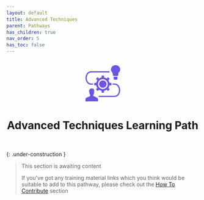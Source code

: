 ```yaml
---
layout: default
title: Advanced Techniques
parent: Pathways
has_children: true
nav_order: 5
has_toc: false
---
```

<p align="center" style="font-size:200%"><img src="/docs/assets/images/IconPathAdvanced.png" alt="Advanced techniques learning path icon"></p>
<h1 align="center">Advanced Techniques Learning Path</h1>
<br>

{: .under-construction }
> This section is awaiting content
> 
> If you've got any training material links which you think would be suitable to add to this pathway, please check out the [How To Contribute](../../how-to-contribute.html) section
